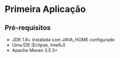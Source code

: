 # Primeira Aplicação
## Pré-requisitos
* JDK 1.8+ instalada com JAVA_HOME configurado
* Uma IDE (Eclipse, IntelliJ)
* Apache Maven 3.5.3+

